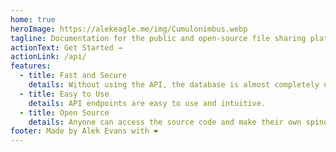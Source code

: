 ```yaml
---
home: true
heroImage: https://alekeagle.me/img/Cumulonimbus.webp
tagline: Documentation for the public and open-source file sharing platform Cumulonimbus.
actionText: Get Started →
actionLink: /api/
features:
  - title: Fast and Secure
    details: Without using the API, the database is almost completely unreachable to unauthorized persons.
  - title: Easy to Use
    details: API endpoints are easy to use and intuitive.
  - title: Open Source
    details: Anyone can access the source code and make their own spinoff of the service!
footer: Made by Alek Evans with ❤️
---
```

